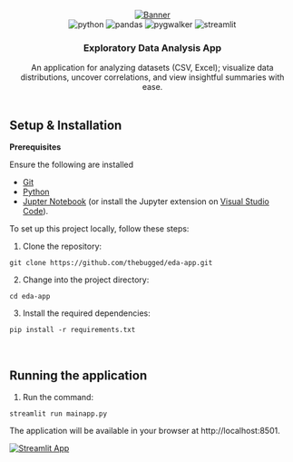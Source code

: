<div align="center">
  <br />
    <a href="https://eda--app.streamlit.app/" target="_blank">
      <img src="https://github.com/thebugged/eda-app/assets/74977495/b78e3d25-7313-463f-89f4-9c7d5f5166c1" alt="Banner">
    </a>
  <br />

  <div>
    <img src="https://img.shields.io/badge/-Python-black?style=for-the-badge&logoColor=white&logo=python&color=3776AB" alt="python" />
    <img src="https://img.shields.io/badge/-Pandas-black?style=for-the-badge&logoColor=white&logo=pandas&color=150458" alt="pandas" />
    <img src="https://img.shields.io/badge/-PyGWalker-black?style=for-the-badge&logoColor=white&logo=pygwalker&color=FFB317" alt="pygwalker" />
    <img src="https://img.shields.io/badge/-Streamlit-black?style=for-the-badge&logoColor=white&logo=streamlit&color=FF4B4B" alt="streamlit" />

</div>


  <h3 align="center">Exploratory Data Analysis App</h3>

   <div align="center">
     An application for analyzing datasets (CSV, Excel); visualize data distributions, uncover correlations, and view insightful summaries with ease.
   </div>
</div>
<br/>


## Setup & Installation
**Prerequisites**

Ensure the following are installed
- [Git](https://git-scm.com/)
- [Python](https://www.python.org/downloads/)
- [Jupter Notebook](https://jupyter.org/install) (or install the Jupyter extension on [Visual Studio Code](https://code.visualstudio.com/)).
  
To set up this project locally, follow these steps:

1. Clone the repository:
```shell
git clone https://github.com/thebugged/eda-app.git
```

2. Change into the project directory: 
```shell
cd eda-app
```

3. Install the required dependencies: 
```shell
pip install -r requirements.txt
```
<br/>

## Running the application
1. Run the command: 
```shell
streamlit run mainapp.py
```


The application will be available in your browser at http://localhost:8501.

[![Streamlit App](https://static.streamlit.io/badges/streamlit_badge_black_white.svg)](https://eda--app.streamlit.app/)
